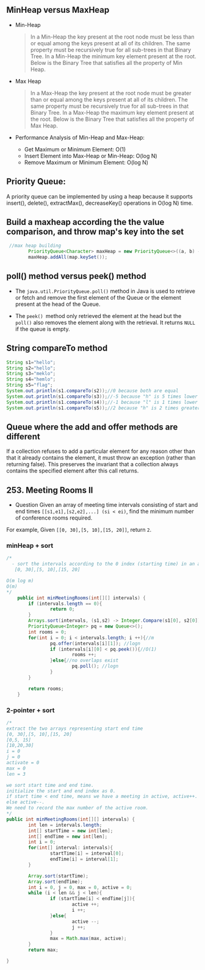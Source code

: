 ## MinHeap versus MaxHeap

- Min-Heap

  > In a Min-Heap the key present at the root node must be less than or equal among the keys present at all of its children. The same property must be recursively true for all sub-trees in that Binary Tree. In a Min-Heap the minimum key element present at the root. Below is the Binary Tree that satisfies all the property of Min Heap.

- Max Heap

  > In a Max-Heap the key present at the root node must be greater than or equal among the keys present at all of its children. The same property must be recursively true for all sub-trees in that Binary Tree. In a Max-Heap the maximum key element present at the root. Below is the Binary Tree that satisfies all the property of Max Heap.

- Performance Analysis of Min-Heap and Max-Heap:
  - Get Maximum or Minimum Element: O(1)
  - Insert Element into Max-Heap or Min-Heap: O(log N)
  - Remove Maximum or Minimum Element: O(log N)

## Priority Queue:

A priority queue can be implemented by using a heap because it supports insert(), delete(), extractMax(), decreaseKey() operations in O(log N) time.

## Build a maxheap according the the value comparison, and throw map's key into the set

```java
 //max heap building
        PriorityQueue<Character> maxHeap = new PriorityQueue<>((a, b) -> map.get(b) - map.get(a));
        maxHeap.addAll(map.keySet());
```

## poll() method versus peek() method

- The `java.util.PriorityQueue.poll()` method in Java is used to retrieve or fetch and remove the first element of the Queue or the element present at the head of the Queue.

- The `peek() `method only retrieved the element at the head but the `poll()` also removes the element along with the retrieval. It returns `NULL `if the queue is empty.

## String compareTo method

```java
String s1="hello";
String s2="hello";
String s3="meklo";
String s4="hemlo";
String s5="flag";
System.out.println(s1.compareTo(s2));//0 because both are equal
System.out.println(s1.compareTo(s3));//-5 because "h" is 5 times lower than "m"
System.out.println(s1.compareTo(s4));//-1 because "l" is 1 times lower than "m"
System.out.println(s1.compareTo(s5));//2 because "h" is 2 times greater than "f"
```

## Queue where the add and offer methods are different

If a collection refuses to add a particular element for any reason other than that it already contains the element, it must throw an exception (rather than returning false). This preserves the invariant that a collection always contains the specified element after this call returns.

## 253. Meeting Rooms II

- Question
  Given an array of meeting time intervals consisting of start and end times `[[s1,e1],[s2,e2],...] (si < ei)`, find the minimum number of conference rooms required.

For example, Given `[[0, 30],[5, 10],[15, 20]]`, return `2`.

### minHeap + sort

```java
/*
  - sort the intervals according to the 0 index (starting time) in an ascending order
   [0, 30],[5, 10],[15, 20]

O(m log m)
O(m)
*/
    public int minMeetingRooms(int[][] intervals) {
        if (intervals.length == 0){
                return 0;
        }
        Arrays.sort(intervals, (s1,s2) -> Integer.Compare(s1[0], s2[0])); //mlogm
        PriorityQueue<Integer> pq = new Queue<>();
        int rooms = 0;
        for(int i = 0; i < intervals.length; i ++){//m
                pq.offer(intervals[i][1]); //logn
                if (intervals[i][0] < pq.peek()){//O(1)
                        rooms ++;
                }else{//no overlaps exist
                        pq.poll(); //logn
                }
        }

        return rooms;
    }
```

### 2-pointer + sort

```java
/*
extract the two arrays representing start end time
[0, 30],[5, 10],[15, 20]
[0,5, 15]
[10,20,30]
i = 0
j = 0
activate = 0
max = 0
len = 3

we sort start time and end time.
initialize the start and end index as 0.
if start time < end time, means we have a meeting in active, active++.
else active--.
We need to record the max number of the active room.
*/
public int minMeetingRooms(int[][] intervals) {
        int len = intervals.length;
        int[] startTime = new int[len];
        int[] endTime = new int[len];
        int i = 0;
        for(int[] interval: intervals){
                startTime[i] = interval[0];
                endTime[i] = interval[1];
        }

        Array.sort(startTime);
        Array.sort(endTime);
        int i = 0, j = 0, max = 0, active = 0;
        while (i < len && j < len){
                if (startTime[i] < endTime[j]){
                        active ++;
                        i ++;
                }else{
                        active --;
                        j ++;
                }
                max = Math.max(max, active);
        }
        return max;

}
```
